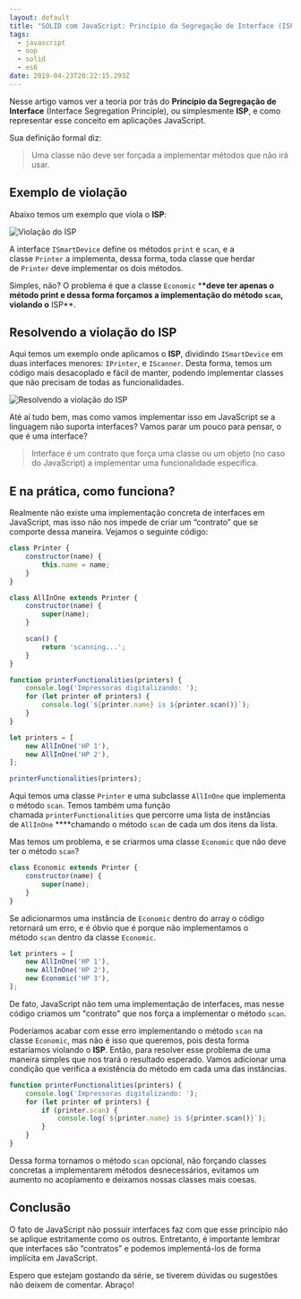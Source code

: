 ```yaml
---
layout: default
title: "SOLID com JavaScript: Princípio da Segregação de Interface (ISP)"
tags:
  - javascript
  - oop
  - solid
  - es6
date: 2019-04-23T20:22:15.293Z
---
```

Nesse artigo vamos ver a teoria por trás do **Princípio da Segregação de Interface** (Interface Segregation Principle), ou simplesmente **ISP**, e como representar esse conceito em aplicações JavaScript.

Sua definição formal diz:

> Uma classe não deve ser forçada a implementar métodos que não irá usar.

## **Exemplo de violação**

Abaixo temos um exemplo que viola o **ISP**:

![Violação do ISP](/img/1_zjpdy_4ntqxejkfuqvcokw.webp)

A interface `ISmartDevice` define os métodos `print` e `scan`, e a classe `Printer` a implementa, dessa forma, toda classe que herdar de `Printer` deve implementar os dois métodos.

Simples, não? O problema é que a classe `Economic` ***\*deve ter apenas o método print e dessa forma forçamos a implementação do método `scan`, violando o** ISP\*\*.

## **Resolvendo a violação do ISP**

Aqui temos um exemplo onde aplicamos o **ISP**, dividindo `ISmartDevice` em duas interfaces menores: `IPrinter`, e `IScanner`. Desta forma, temos um código mais desacoplado e fácil de manter, podendo implementar classes que não precisam de todas as funcionalidades.

![Resolvendo a violação do ISP](/img/1_pd6jojuwixssmsz9clhusq.webp)

Até aí tudo bem, mas como vamos implementar isso em JavaScript se a linguagem não suporta interfaces? Vamos parar um pouco para pensar, o que é uma interface?

> Interface é um contrato que força uma classe ou um objeto (no caso do JavaScript) a implementar uma funcionalidade especifica.

## **E na prática, como funciona?**

Realmente não existe uma implementação concreta de interfaces em JavaScript, mas isso não nos impede de criar um “contrato” que se comporte dessa maneira. Vejamos o seguinte código:

```jsx
class Printer {
    constructor(name) {
        this.name = name;
    }
}

class AllInOne extends Printer {
    constructor(name) {
        super(name);
    }

    scan() {
        return 'scanning...';
    }
}

function printerFunctionalities(printers) {
    console.log('Impressoras digitalizando: ');
    for (let printer of printers) {
        console.log(`${printer.name} is ${printer.scan()}`);
    }
}

let printers = [
    new AllInOne('HP 1'),
    new AllInOne('HP 2'),
];

printerFunctionalities(printers);
```

Aqui temos uma classe `Printer` e uma subclasse `AllInOne` que implementa o método `scan`. Temos também uma função chamada `printerFunctionalities` que percorre uma lista de instâncias de `AllInOne` \*\*\*\*chamando o método `scan` de cada um dos itens da lista.

Mas temos um problema, e se criarmos uma classe `Economic` que não deve ter o método `scan`?

```jsx
class Economic extends Printer {
    constructor(name) {
        super(name);
    }
}
```

Se adicionarmos uma instância de `Economic` dentro do array o código retornará um erro, e é óbvio que é porque não implementamos o método `scan` dentro da classe `Economic`.

```jsx
let printers = [
    new AllInOne('HP 1'),
    new AllInOne('HP 2'),
    new Economic('HP 3'),
];
```

De fato, JavaScript não tem uma implementação de interfaces, mas nesse código criamos um "contrato" que nos força a implementar o método `scan`.

Poderíamos acabar com esse erro implementando o método `scan` na classe `Economic`, mas não é isso que queremos, pois desta forma estaríamos violando o **ISP**. Então, para resolver esse problema de uma maneira simples que nos trará o resultado esperado. Vamos adicionar uma condição que verifica a existência do método em cada uma das instâncias.

```jsx
function printerFunctionalities(printers) {
    console.log('Impressoras digitalizando: ');
    for (let printer of printers) {
        if (printer.scan) {
            console.log(`${printer.name} is ${printer.scan()}`);
        }
    }
}
```

Dessa forma tornamos o método `scan` opcional, não forçando classes concretas a implementarem métodos desnecessários, evitamos um aumento no acoplamento e deixamos nossas classes mais coesas.

## **Conclusão**

O fato de JavaScript não possuir interfaces faz com que esse princípio não se aplique estritamente como os outros. Entretanto, é importante lembrar que interfaces são “contratos” e podemos implementá-los de forma implícita em JavaScript.

Espero que estejam gostando da série, se tiverem dúvidas ou sugestões não deixem de comentar. Abraço!